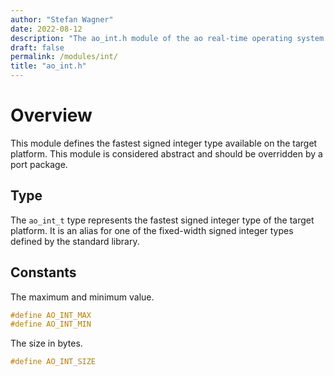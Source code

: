 ```yaml
---
author: "Stefan Wagner"
date: 2022-08-12
description: "The ao_int.h module of the ao real-time operating system."
draft: false
permalink: /modules/int/
title: "ao_int.h"
---
```


# Overview

This module defines the fastest signed integer type available on the target platform. This module is considered abstract and should be overridden by a port package.

## Type

The `ao_int_t` type represents the fastest signed integer type of the target platform. It is an alias for one of the fixed-width signed integer types defined by the standard library.

## Constants

The maximum and minimum value.

```c
#define AO_INT_MAX
#define AO_INT_MIN
```

The size in bytes.

```c
#define AO_INT_SIZE
```

